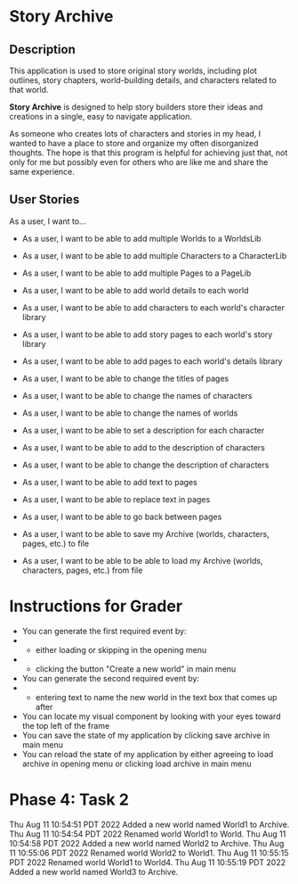 # Story Archive

## Description

This application is used to store original story worlds, including plot outlines, story chapters, world-building details, and characters related to that world.

**Story Archive** is designed to help story builders store their ideas and creations in a single, easy to navigate application.

As someone who creates lots of characters and stories in my head, I wanted to have a place to store and organize my often disorganized thoughts. The hope is that this program is helpful for achieving just that, not only for me but possibly even for others who are like me and share the same experience.

## User Stories

As a user, I want to...

- As a user, I want to be able to add multiple Worlds to a WorldsLib
- As a user, I want to be able to add multiple Characters to a CharacterLib
- As a user, I want to be able to add multiple Pages to a PageLib

- As a user, I want to be able to add world details to each world
- As a user, I want to be able to add characters to each world's character library
- As a user, I want to be able to add story pages to each world's story library
- As a user, I want to be able to add pages to each world's details library
- As a user, I want to be able to change the titles of pages
- As a user, I want to be able to change the names of characters
- As a user, I want to be able to change the names of worlds
- As a user, I want to be able to set a description for each character
- As a user, I want to be able to add to the description of characters
- As a user, I want to be able to change the description of characters
- As a user, I want to be able to add text to pages
- As a user, I want to be able to replace text in pages
- As a user, I want to be able to go back between pages

- As a user, I want to be able to save my Archive (worlds, characters, pages, etc.) to file 
- As a user, I want to be able to be able to load my Archive (worlds, characters, pages, etc.) from file 

# Instructions for Grader

- You can generate the first required event by:
- - either loading or skipping in the opening menu
- - clicking the button "Create a new world" in main menu
- You can generate the second required event by:
- - entering text to name the new world in the text box that comes up after
- You can locate my visual component by looking with your eyes toward the top left of the frame
- You can save the state of my application by clicking save archive in main menu
- You can reload the state of my application by either agreeing to load archive in opening menu or clicking load archive in main menu

# Phase 4: Task 2
Thu Aug 11 10:54:51 PDT 2022
Added a new world named World1 to Archive.
Thu Aug 11 10:54:54 PDT 2022
Renamed world World1 to World.
Thu Aug 11 10:54:58 PDT 2022
Added a new world named World2 to Archive.
Thu Aug 11 10:55:06 PDT 2022
Renamed world World2 to World1.
Thu Aug 11 10:55:15 PDT 2022
Renamed world World1 to World4.
Thu Aug 11 10:55:19 PDT 2022
Added a new world named World3 to Archive.